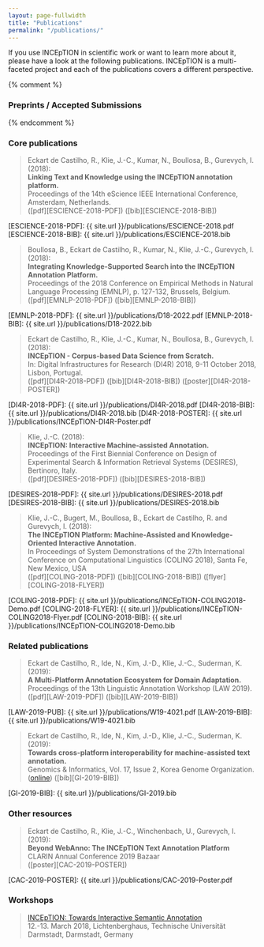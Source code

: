 ```yaml
---
layout: page-fullwidth
title: "Publications"
permalink: "/publications/"
---
```


If you use INCEpTION in scientific work or want to learn more about it, please have a look at the following publications. INCEpTION is a multi-faceted project and each of the publications covers a different perspective.

{% comment %}
### Preprints / Accepted Submissions
{% endcomment %}


### Core publications

> Eckart de Castilho, R., Klie, J.-C., Kumar, N., Boullosa, B., Gurevych, I. (2018): <br/> 
**Linking Text and Knowledge using the INCEpTION annotation platform.** <br/> 
Proceedings of the 14th eScience IEEE International Conference, Amsterdam, Netherlands. <br/>
([pdf][ESCIENCE-2018-PDF]) ([bib][ESCIENCE-2018-BIB])

[ESCIENCE-2018-PDF]: {{ site.url }}/publications/ESCIENCE-2018.pdf
[ESCIENCE-2018-BIB]: {{ site.url }}/publications/ESCIENCE-2018.bib


> Boullosa, B., Eckart de Castilho, R., Kumar, N.,  Klie, J.-C., Gurevych, I. (2018): <br/> 
**Integrating Knowledge-Supported Search into the INCEpTION Annotation Platform.** <br/> 
Proceedings of the 2018 Conference on Empirical Methods in Natural Language Processing (EMNLP), p. 127-132, Brussels, Belgium. <br/>
([pdf][EMNLP-2018-PDF]) ([bib][EMNLP-2018-BIB])

[EMNLP-2018-PDF]: {{ site.url }}/publications/D18-2022.pdf
[EMNLP-2018-BIB]: {{ site.url }}/publications/D18-2022.bib


> Eckart de Castilho, R., Klie, J.-C., Kumar, N., Boullosa, B., Gurevych, I. (2018): <br/>
**INCEpTION - Corpus-based Data Science from Scratch.** <br/>
In: Digital Infrastructures for Research (DI4R) 2018, 9-11 October 2018, Lisbon, Portugal. <br/>
([pdf][DI4R-2018-PDF]) ([bib][DI4R-2018-BIB]) ([poster][DI4R-2018-POSTER])

[DI4R-2018-PDF]: {{ site.url }}/publications/DI4R-2018.pdf
[DI4R-2018-BIB]: {{ site.url }}/publications/DI4R-2018.bib
[DI4R-2018-POSTER]: {{ site.url }}/publications/INCEpTION-DI4R-Poster.pdf


> Klie, J.-C. (2018): <br/>
**INCEpTION: Interactive Machine-assisted Annotation.** <br/>
Proceedings of the First Biennial Conference on Design of Experimental Search & Information Retrieval Systems (DESIRES), Bertinoro, Italy. <br/>
([pdf][DESIRES-2018-PDF]) ([bib][DESIRES-2018-BIB])

[DESIRES-2018-PDF]: {{ site.url }}/publications/DESIRES-2018.pdf
[DESIRES-2018-BIB]: {{ site.url }}/publications/DESIRES-2018.bib


> Klie, J.-C., Bugert, M., Boullosa, B., Eckart de Castilho, R. and Gurevych, I. (2018): <br/>
**The INCEpTION Platform: Machine-Assisted and Knowledge-Oriented Interactive Annotation.** <br/>
In Proceedings of System Demonstrations of the 27th International Conference on Computational Linguistics (COLING 2018), Santa Fe, New Mexico, USA <br/>
([pdf][COLING-2018-PDF]) ([bib][COLING-2018-BIB]) ([flyer][COLING-2018-FLYER])

[COLING-2018-PDF]: {{ site.url }}/publications/INCEpTION-COLING2018-Demo.pdf
[COLING-2018-FLYER]: {{ site.url }}/publications/INCEpTION-COLING2018-Flyer.pdf
[COLING-2018-BIB]: {{ site.url }}/publications/INCEpTION-COLING2018-Demo.bib


### Related publications

> Eckart de Castilho, R., Ide, N., Kim, J.-D., Klie, J.-C., Suderman, K. (2019): <br/> 
**A Multi-Platform Annotation Ecosystem for Domain Adaptation.** <br/> 
Proceedings of the 13th Linguistic Annotation Workshop (LAW 2019). <br/>
([pdf][LAW-2019-PDF]) ([bib][LAW-2019-BIB])

[LAW-2019-PUB]: {{ site.url }}/publications/W19-4021.pdf
[LAW-2019-BIB]: {{ site.url }}/publications/W19-4021.bib


> Eckart de Castilho, R., Ide, N., Kim, J.-D., Klie, J.-C., Suderman, K. (2019): <br/> 
**Towards cross-platform interoperability for machine-assisted text annotation.** <br/> 
Genomics & Informatics, Vol. 17, Issue 2, Korea Genome Organization. <br/>
([online][GI-2019-PUB]) ([bib][GI-2019-BIB])

[GI-2019-PUB]: https://doi.org/10.5808/GI.2019.17.2.e19
[GI-2019-BIB]: {{ site.url }}/publications/GI-2019.bib


### Other resources

> Eckart de Castilho, R., Klie, J.-C., Winchenbach, U., Gurevych, I. (2019): <br/> 
**Beyond WebAnno: The INCEpTION Text Annotation Platform** <br/> 
CLARIN Annual Conference 2019 Bazaar <br/>
([poster][CAC-2019-POSTER])

[CAC-2019-POSTER]: {{ site.url }}/publications/CAC-2019-Poster.pdf


### Workshops

> [INCEpTION: Towards Interactive Semantic Annotation][FIF-INCEPTION-2018]<br/>
12.-13. March 2018, Lichtenberghaus, Technische Universität Darmstadt, Darmstadt, Germany

[FIF-INCEPTION-2018]: https://www.fif.tu-darmstadt.de/fif_formats_structure/fif_workshops_structure/2018_4/inception/inception.en.jsp
